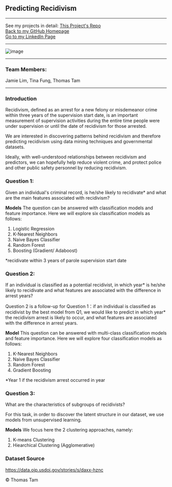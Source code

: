 ## Predicting Recidivism

---

See my projects in detail:
[This Project's Repo](https://github.com/skyrockets-21/Predicting-Recidivism/) \
[Back to my GitHub Homepage](https://skyrockets-21.github.io/) \
[Go to my LinkedIn Page](https://www.linkedin.com/in/thomasyctam/) 

---
![image](https://user-images.githubusercontent.com/22537687/152667377-b2c071fb-1f93-477b-bb03-bcc426a277a1.png)

---

### Team Members:
Jamie Lim, Tina Fung, Thomas Tam 

---

### Introduction
Recidivism, defined as an arrest for a new felony or misdemeanor crime within three
years of the supervision start date, is an important measurement of supervision activities during
the entire time people were under supervision or until the date of recidivism for those arrested.

We are interested in discovering patterns behind recidivism and therefore predicting
recidivism using data mining techniques and governmental datasets.

Ideally, with well-understood relationships between recidivism and predictors, we can
hopefully help reduce violent crime, and protect police and other public safety personnel by
reducing recidivism.

### Question 1: 
Given an individual's criminal record, is he/she likely to recidivate* and what are the main features associated with recidivism?


**Models**
The question can be answered with classification models and feature importance. Here we will explore six classification models as follows:

1. Logistic Regression
2. K-Nearest Neighbors
3. Naive Bayes Classifier
4. Random Forest
5. Boosting (Gradient/ Adaboost)

\*recidivate within 3 years of parole supervision start date

### Question 2:
If an individual is classified as a potential recidivist, in which year* is he/she likely to recidivate and what features are associated with the difference in arrest years?

Question 2 is a follow-up for Question 1：if an individual is classified as recidivist by the best model from Q1, we would like to predict in which year* the recidivism arrest is likely to occur, and what features are associated with the difference in arrest years.

**Model**
This question can be answered with multi-class classification models and feature importance. Here we will explore four classification models as follows:

1. K-Nearest Neighbors
2. Naive Bayes Classifier
3. Random Forest
4. Gradient Boosting

\*Year 1 if the recidivism arrest occurred in year 

### Question 3: 
What are the characteristics of subgroups of recidivists?

For this task, in order to discover the latent structure in our dataset, we use models from unsupervised learning.

**Models**
We focus here the 2 clustering approaches, namely:

1. K-means Clustering
2. Hiearchical Clustering (Agglomerative)

### Dataset Source
https://data.ojp.usdoj.gov/stories/s/daxx-hznc

&copy; Thomas Tam
